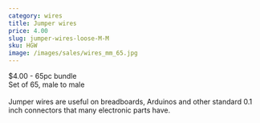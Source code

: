 ```yaml
---
category: wires
title: Jumper wires
price: 4.00
slug: jumper-wires-loose-M-M
sku: HGW
image: /images/sales/wires_mm_65.jpg
---
```

$4.00 - 65pc bundle
<br>Set of 65, male to male
<br><br>Jumper wires are useful on breadboards, Arduinos and other standard 0.1 inch connectors that many electronic parts have.
